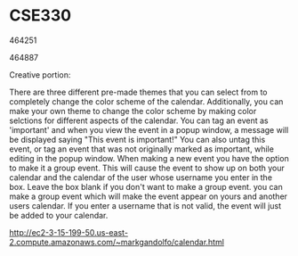 # CSE330
464251

464887 

Creative portion: 

There are three different pre-made themes that you can select from to completely change the color scheme of the calendar. Additionally, you can make your own theme to change the color scheme by making color selctions for different aspects of the calendar.
You can tag an event as 'important' and when you view the event in a popup window, a message will be displayed saying "This event is important!" You can also untag this event, or tag an event that was not originally marked as important, while editing in the popup window.
When making a new event you have the option to make it a group event. This will cause the event to show up on both your calendar and the calendar of the user whose username you enter in the box. Leave the box blank if you don't want to make a group event. 
you can make a group event which will make the event appear on yours and another users calendar. If you enter a username that is not valid, the event will just be added to your calendar.

http://ec2-3-15-199-50.us-east-2.compute.amazonaws.com/~markgandolfo/calendar.html



